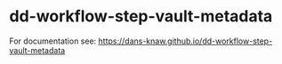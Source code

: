 dd-workflow-step-vault-metadata
===========

For documentation see: https://dans-knaw.github.io/dd-workflow-step-vault-metadata
